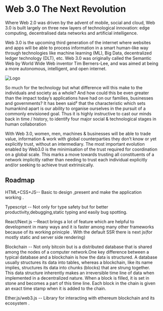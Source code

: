 
# Web 3.0 The Next Revolution

Where Web 2.0 was driven by the advent of mobile, social and cloud, Web 3.0 is built largely on three new layers of technological innovation: edge computing, decentralised data networks and artificial intelligence.

Web 3.0 is the upcoming third generation of the internet where websites and apps will be able to process information in a smart human-like way through technologies like machine learning (ML), Big Data, decentralized ledger technology (DLT), etc. Web 3.0 was originally called the Semantic Web by World Wide Web inventor Tim Berners-Lee, and was aimed at being a more autonomous, intelligent, and open internet.

![Logo](https://miro.medium.com/max/1400/1*tsGHBQcFD6GzgprvV4a01A.jpeg)





So much for the technology but what difference will this make to the individuals and society as a whole? And how could this be even greater than the impact today’s applications have had on our families, businesses and governments? It has been said² that the characteristic which sets humankind apart is our ability to organise ourselves in the pursuit of a commonly envisioned goal. Thus it is highly instructive to cast our minds back in time / history, to identify four major social & technological stages in human collaboration



With Web 3.0, women, men, machines & businesses will be able to trade value, information & work with global counterparties they don’t know or yet explicitly trust, without an intermediary. The most important evolution enabled by Web3.0 is the minimisation of the trust required for coordination on a global scale. This marks a move towards trusting all constituents of a network implicitly rather than needing to trust each individual explicitly and/or seeking to achieve trust extrinsically.


## Roadmap 

HTML+CSS+JS-- Basic to design ,present and make the application working .

Typescript  -- Not only for type safety but for better productivity,debugging,static typing and easily bug spotting.

React/Next js  --React brings a lot of feature which are helpful to development in many ways and it is faster among many other frameworks because of its working prinicple .
With the default SSR there is next js(for mostly static and server side rendering)

Blockchain -- Not only bitcoin but is a distributed database that is shared among the nodes of a computer network.One key difference between a typical database and a blockchain is how the data is structured. A database usually structures its data into tables, whereas a blockchain, like its name implies, structures its data into chunks (blocks) that are strung together. This data structure inherently makes an irreversible time line of data when implemented in a decentralized nature. When a block is filled, it is set in stone and becomes a part of this time line. Each block in the chain is given an exact time stamp when it is added to the chain.

Ether.js/web3.js -- Library for interacting with ethereum blockchain and its ecosystem .







